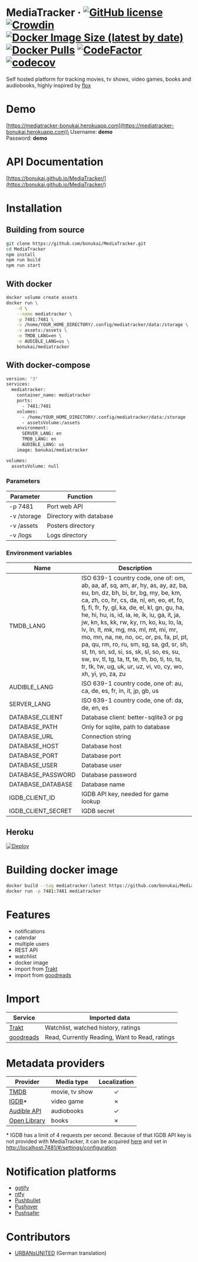 # MediaTracker &middot; [![GitHub license](https://img.shields.io/badge/license-MIT-blue.svg)](https://github.com/bonukai/MediaTracker/blob/main/LICENSE.md) [![Crowdin](https://badges.crowdin.net/mediatracker/localized.svg)](https://crowdin.com/project/mediatracker) [![Docker Image Size (latest by date)](https://img.shields.io/docker/image-size/bonukai/mediatracker)](https://hub.docker.com/r/bonukai/mediatracker) [![Docker Pulls](https://img.shields.io/docker/pulls/bonukai/mediatracker)](https://hub.docker.com/r/bonukai/mediatracker) [![CodeFactor](https://www.codefactor.io/repository/github/bonukai/mediatracker/badge)](https://www.codefactor.io/repository/github/bonukai/mediatracker) [![codecov](https://codecov.io/gh/bonukai/MediaTracker/branch/main/graph/badge.svg?token=CPMW6R7M1Z)](https://codecov.io/gh/bonukai/MediaTracker)

Self hosted platform for tracking movies, tv shows, video games, books and audiobooks, highly inspired by [flox](https://github.com/devfake/flox)

# Demo

[https://mediatracker-bonukai.herokuapp.com](https://mediatracker-bonukai.herokuapp.com)\
Username: **demo**\
Password: **demo**

# API Documentation

[https://bonukai.github.io/MediaTracker/](https://bonukai.github.io/MediaTracker/)

# Installation

## Building from source

```bash
git clone https://github.com/bonukai/MediaTracker.git
cd MediaTracker
npm install
npm run build
npm run start
```

## With docker

```bash
docker volume create assets
docker run \
    -d \
    --name mediatracker \
    -p 7481:7481 \
    -v /home/YOUR_HOME_DIRECTORY/.config/mediatracker/data:/storage \
    -v assets:/assets \
    -e TMDB_LANG=en \
    -e AUDIBLE_LANG=us \
    bonukai/mediatracker
```

## With docker-compose

```bash
version: "3"
services:
  mediatracker:
    container_name: mediatracker
    ports:
      - 7481:7481
    volumes:
      - /home/YOUR_HOME_DIRECTORY/.config/mediatracker/data:/storage
      - assetsVolume:/assets
    environment:
      SERVER_LANG: en
      TMDB_LANG: en
      AUDIBLE_LANG: us
    image: bonukai/mediatracker

volumes:
  assetsVolume: null
```

### Parameters

| Parameter   | Function                |
| ----------- | ----------------------- |
| -p 7481     | Port web API            |
| -v /storage | Directory with database |
| -v /assets  | Posters directory       |
| -v /logs    | Logs directory          |

### Environment variables

| Name               | Description                                                                                                                                                                                                                                                                                                                                                                                                                                                                                                                                                                                                |
| ------------------ | ---------------------------------------------------------------------------------------------------------------------------------------------------------------------------------------------------------------------------------------------------------------------------------------------------------------------------------------------------------------------------------------------------------------------------------------------------------------------------------------------------------------------------------------------------------------------------------------------------------- |
| TMDB_LANG          | ISO 639-1 country code, one of: om, ab, aa, af, sq, am, ar, hy, as, ay, az, ba, eu, bn, dz, bh, bi, br, bg, my, be, km, ca, zh, co, hr, cs, da, nl, en, eo, et, fo, fj, fi, fr, fy, gl, ka, de, el, kl, gn, gu, ha, he, hi, hu, is, id, ia, ie, ik, iu, ga, it, ja, jw, kn, ks, kk, rw, ky, rn, ko, ku, lo, la, lv, ln, lt, mk, mg, ms, ml, mt, mi, mr, mo, mn, na, ne, no, oc, or, ps, fa, pl, pt, pa, qu, rm, ro, ru, sm, sg, sa, gd, sr, sh, st, tn, sn, sd, si, ss, sk, sl, so, es, su, sw, sv, tl, tg, ta, tt, te, th, bo, ti, to, ts, tr, tk, tw, ug, uk, ur, uz, vi, vo, cy, wo, xh, yi, yo, za, zu |
| AUDIBLE_LANG       | ISO 639-1 country code, one of: au, ca, de, es, fr, in, it, jp, gb, us                                                                                                                                                                                                                                                                                                                                                                                                                                                                                                                                     |
| SERVER_LANG        | ISO 639-1 country code, one of: da, de, en, es                                                                                                                                                                                                                                                                                                                                                                                                                                                                                                                                                             |
| DATABASE_CLIENT    | Database client: better-sqlite3 or pg                                                                                                                                                                                                                                                                                                                                                                                                                                                                                                                                                                      |
| DATABASE_PATH      | Only for sqlite, path to database                                                                                                                                                                                                                                                                                                                                                                                                                                                                                                                                                                          |
| DATABASE_URL       | Connection string                                                                                                                                                                                                                                                                                                                                                                                                                                                                                                                                                                                          |
| DATABASE_HOST      | Database host                                                                                                                                                                                                                                                                                                                                                                                                                                                                                                                                                                                              |
| DATABASE_PORT      | Database port                                                                                                                                                                                                                                                                                                                                                                                                                                                                                                                                                                                              |
| DATABASE_USER      | Database user                                                                                                                                                                                                                                                                                                                                                                                                                                                                                                                                                                                              |
| DATABASE_PASSWORD  | Database password                                                                                                                                                                                                                                                                                                                                                                                                                                                                                                                                                                                          |
| DATABASE_DATABASE  | Database name                                                                                                                                                                                                                                                                                                                                                                                                                                                                                                                                                                                              |
| IGDB_CLIENT_ID     | IGDB API key, needed for game lookup                                                                                                                                                                                                                                                                                                                                                                                                                                                                                                                                                                       |
| IGDB_CLIENT_SECRET | IGDB secret                                                                                                                                                                                                                                                                                                                                                                                                                                                                                                                                                                                                |

## Heroku

[![Deploy](https://www.herokucdn.com/deploy/button.svg)](https://heroku.com/deploy)

# Building docker image

```bash
docker build --tag mediatracker:latest https://github.com/bonukai/MediaTracker.git
docker run -p 7481:7481 mediatracker
```

# Features

- notifications
- calendar
- multiple users
- REST API
- watchlist
- docker image
- import from [Trakt](https://trakt.tv)
- import from [goodreads](https://www.goodreads.com)

# Import

| Service                                | Imported data                                  |
| -------------------------------------- | ---------------------------------------------- |
| [Trakt](https://trakt.tv)              | Watchlist, watched history, ratings            |
| [goodreads](https://www.goodreads.com) | Read, Currently Reading, Want to Read, ratings |

# Metadata providers

| Provider                                                                       | Media type     | Localization |
| ------------------------------------------------------------------------------ | -------------- | :----------: |
| [TMDB](https://www.themoviedb.org/)                                            | movie, tv show |      ✓       |
| [IGDB](https://www.igdb.com/)\*                                                | video game     |      ✗       |
| [Audible API](https://audible.readthedocs.io/en/latest/misc/external_api.html) | audiobooks     |      ✓       |
| [Open Library](https://openlibrary.org/)                                       | books          |      ✗       |

\* IGDB has a limit of 4 requests per second. Because of that IGDB API key is not provided with MediaTracker, it can be acquired [here](https://api-docs.igdb.com/#account-creation) and set in [http://localhost:7481/#/settings/configuration](http://localhost:7481/#/settings/configuration)

# Notification platforms

- [gotify](https://gotify.net)
- [ntfy](https://ntfy.sh)
- [Pushbullet](https://www.pushbullet.com)
- [Pushover](https://pushover.net)
- [Pushsafer](https://www.pushsafer.com)

# Contributors

- [URBANsUNITED](https://github.com/URBANsUNITED) (German translation)
